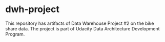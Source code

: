 # dwh-project
This repository has artifacts of Data Warehouse Project #2 on the bike share data. The project is part of Udacity Data Architecture Development Program.
